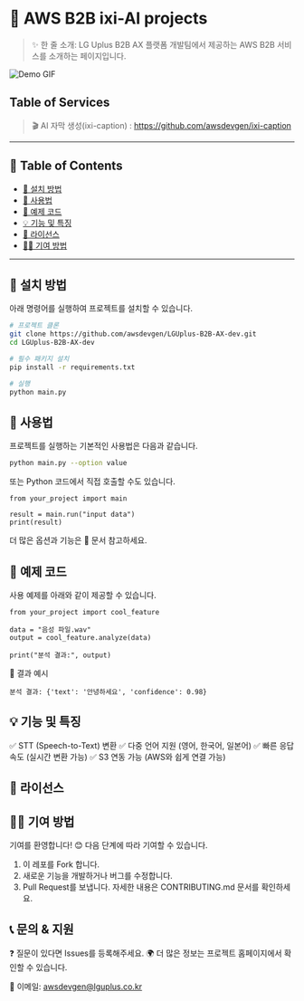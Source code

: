# 📌 AWS B2B ixi-AI projects

> ✨ 한 줄 소개: LG Uplus B2B AX 플랫폼 개발팀에서 제공하는 AWS B2B 서비스를 소개하는 페이지입니다. 

![Demo GIF](https://your-demo-url.com/demo.gif)  

## Table of Services
> 🎬 AI 자막 생성(ixi-caption) : https://github.com/awsdevgen/ixi-caption


---

## 📖 Table of Contents
- [🔧 설치 방법](#-설치-방법)
- [🚀 사용법](#-사용법)
- [🔬 예제 코드](#-예제-코드)
- [💡 기능 및 특징](#-기능-및-특징)
- [📄 라이선스](#-라이선스)
- [👨‍💻 기여 방법](#-기여-방법)

---

## 🔧 설치 방법

아래 명령어를 실행하여 프로젝트를 설치할 수 있습니다.

```bash
# 프로젝트 클론
git clone https://github.com/awsdevgen/LGUplus-B2B-AX-dev.git
cd LGUplus-B2B-AX-dev

# 필수 패키지 설치
pip install -r requirements.txt

# 실행
python main.py
```

## 🚀 사용법
프로젝트를 실행하는 기본적인 사용법은 다음과 같습니다.

```bash
python main.py --option value
```
또는 Python 코드에서 직접 호출할 수도 있습니다.
```
from your_project import main

result = main.run("input data")
print(result)
```
더 많은 옵션과 기능은 📘 문서 참고하세요.

## 🔬 예제 코드
사용 예제를 아래와 같이 제공할 수 있습니다.
```
from your_project import cool_feature

data = "음성 파일.wav"
output = cool_feature.analyze(data)

print("분석 결과:", output)
```

📌 결과 예시
```
분석 결과: {'text': '안녕하세요', 'confidence': 0.98}
```


## 💡 기능 및 특징
✅ STT (Speech-to-Text) 변환
✅ 다중 언어 지원 (영어, 한국어, 일본어)
✅ 빠른 응답 속도 (실시간 변환 가능)
✅ S3 연동 가능 (AWS와 쉽게 연결 가능)

## 📄 라이선스


## 👨‍💻 기여 방법
기여를 환영합니다! 😊
다음 단계에 따라 기여할 수 있습니다.

1. 이 레포를 Fork 합니다.
2. 새로운 기능을 개발하거나 버그를 수정합니다.
3. Pull Request를 보냅니다.
자세한 내용은 CONTRIBUTING.md 문서를 확인하세요.

## 📞 문의 & 지원
❓ 질문이 있다면 Issues를 등록해주세요.
🌍 더 많은 정보는 프로젝트 홈페이지에서 확인할 수 있습니다.

📧 이메일: awsdevgen@lguplus.co.kr

